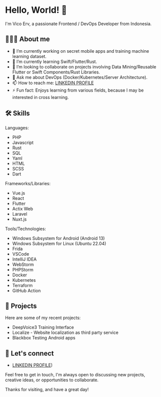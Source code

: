 
# Hello, World! 👋

I'm Vico Erv, a passionate Frontend / DevOps Developer from Indonesia. 

## 👨🏻‍💻 About me

- 🔭 I’m currently working on secret mobile apps and training machine learning dataset.
- 🌱 I’m currently learning Swift/Flutter/Rust.
- 👯 I’m looking to collaborate on projects involving Data Mining/Reusable Flutter or Swift Components/Rust Libraries.
- 💬 Ask me about DevOps (Docker/Kubernetes/Server Architecture).
- 📫 How to reach me: [LINKEDIN PROFILE](https://www.linkedin.com/in/vico-ervanda-375499140/)
- ⚡ Fun fact: Enjoys learning from various fields, because I may be interested in cross learning.

## 🛠️ Skills

Languages: 

- PHP
- Javascript
- Rust
- SQL
- Yaml
- HTML
- SCSS
- Dart

Frameworks/Libraries: 

- Vue.js
- React
- Flutter
- Actix Web
- Laravel
- Nuxt.js

Tools/Technologies: 

- Windows Subsystem for Android (Android 13)
- Windows Subsystem for Linux (Ubuntu 22.04)
- Frida
- VSCode
- IntelliJ IDEA
- WebStorm
- PHPStorm
- Docker
- Kubernetes
- Terraform
- GitHub Action

## 🚀 Projects

Here are some of my recent projects:

- DeepVoice3 Training Interface
- Localize - Website localization as third party service
- Blackbox Testing Android apps

## 💬 Let's connect

- [LINKEDIN PROFILE](https://www.linkedin.com/in/vico-ervanda-375499140/))

Feel free to get in touch, I'm always open to discussing new projects, creative ideas, or opportunities to collaborate.

Thanks for visiting, and have a great day!
